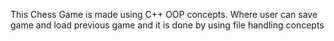 This Chess Game is made using C++ OOP concepts. Where user can save game and load previous game and it is done by using file handling concepts
